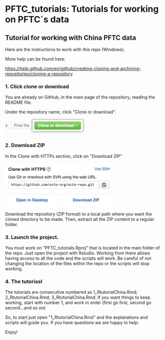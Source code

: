 
# PFTC_tutorials: Tutorials for working on PFTC´s data
## Tutorial for working with China PFTC data

Here are the instructions to work with this repo (Windows).

More help can be found here:

https://help.github.com/en/github/creating-cloning-and-archiving-repositories/cloning-a-repository

### 1. Click clone or download

You are already on GitHub, in the main page of the repository, reading the README file. 

Under the repository name, click "Clone or download".


![ ](map/clone-repo-clone-url-button.png)


### 2. Download ZIP

In the Clone with HTTPs section, click on "Download ZIP"


![ ](map/https-url-clone.png)


Download the repository (ZIP format) to a local path where you want the cloned directory to be made. Then, extract all the ZIP content to a regular folder. 

### 3. Launch the project. 

You must work on "PFTC_tutorials.Rproj" that is located in the main folder of the repo. Just open the project with Rstudio. Working from there allows having access to all the code and the scripts will work. Be careful of not changing the location of the files within the repo or the scripts will stop working.

### 4. The tutoriasl

The tutorials are consecutive numbered as 1_RtutorialChina.Rmd; 2_RtutorialChina.Rmd; 3_RtutorialChina.Rmd. If you want things to keep working, start with number 1, and work in order (first go first, second go second...and so on)

So, to start just open "1_RtutorialChina.Rmd" and the explanations and scripts will guide you. If you have questions we are happy to help.

Enjoy!

